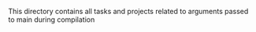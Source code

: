 This directory contains all tasks and projects related to arguments passed to main during compilation

